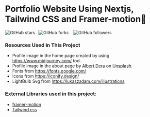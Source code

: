 # Portfolio Website Using Nextjs, Tailwind CSS and Framer-motion🌟

![GitHub stars](https://img.shields.io/github/stars/ashrafbd1496?style=social)&nbsp;&nbsp;
![GitHub forks](https://img.shields.io/github/forks/ashrafbd1496/Next-Js-Portfolio?style=social)
&nbsp;&nbsp;
![GitHub followers](https://img.shields.io/github/followers/ashrafbd1496?style=social)&nbsp;&nbsp;<br />

### Resources Used in This Project

- Profile image in the home page created by using https://www.midjourney.com/ tool.
- Profile image in the about page by [Albert Dera](https://unsplash.com/@albertdera?utm_source=unsplash&utm_medium=referral&utm_content=creditCopyText)
  on [Unsplash](https://unsplash.com/photos/ILip77SbmOE?utm_source=unsplash&utm_medium=referral&utm_content=creditCopyText).
- Fonts from https://fonts.google.com/ <br />
- Icons from https://iconify.design/ <br />
- LightBulb Svg from https://lukaszadam.com/illustrations <br />

### External Libraries used in this project:

- [framer-motion](https://www.framer.com/motion/) <br />
- [Tailwind css](https://tailwindcss.com/) <br />
